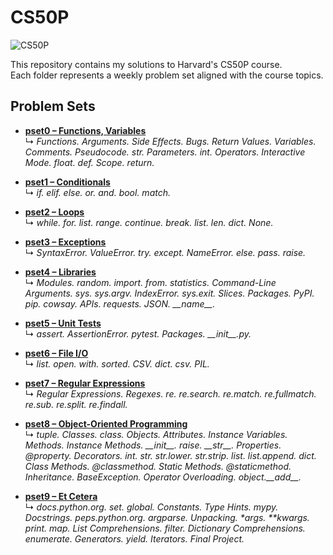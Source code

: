 # CS50P
![CS50P](https://github.com/user-attachments/assets/9e92eb4b-3afa-4dfe-be33-330fd6e4da8e)

This repository contains my solutions to Harvard's CS50P course.  
Each folder represents a weekly problem set aligned with the course topics.

## Problem Sets

- [**pset0 – Functions, Variables**](./pset0/)  
  ↳ *Functions. Arguments. Side Effects. Bugs. Return Values. Variables. Comments. Pseudocode. str. Parameters. int. Operators. Interactive Mode. float. def. Scope. return.*

- [**pset1 – Conditionals**](./pset1/)  
  ↳ *if. elif. else. or. and. bool. match.*

- [**pset2 – Loops**](./pset2/)  
  ↳ *while. for. list. range. continue. break. list. len. dict. None.*

- [**pset3 – Exceptions**](./pset3/)  
  ↳ *SyntaxError. ValueError. try. except. NameError. else. pass. raise.*

- [**pset4 – Libraries**](./pset4/)  
  ↳ *Modules. random. import. from. statistics. Command-Line Arguments. sys. sys.argv. IndexError. sys.exit. Slices. Packages. PyPI. pip. cowsay. APIs. requests. JSON. \_\_name\_\_.*

- [**pset5 – Unit Tests**](./pset5/)  
  ↳ *assert. AssertionError. pytest. Packages. \_\_init\_\_.py.*

- [**pset6 – File I/O**](./pset6/)  
  ↳ *list. open. with. sorted. CSV. dict. csv. PIL.*

- [**pset7 – Regular Expressions**](./pset7/)  
  ↳ *Regular Expressions. Regexes. re. re.search. re.match. re.fullmatch. re.sub. re.split. re.findall.*

- [**pset8 – Object-Oriented Programming**](./pset8/)  
  ↳ *tuple. Classes. class. Objects. Attributes. Instance Variables. Methods. Instance Methods. \_\_init\_\_. raise. \_\_str\_\_. Properties. @property. Decorators. int. str. str.lower. str.strip. list. list.append. dict. Class Methods. @classmethod. Static Methods. @staticmethod. Inheritance. BaseException. Operator Overloading. object.\_\_add\_\_.*

- [**pset9 – Et Cetera**](./pset9/)  
  ↳ *docs.python.org. set. global. Constants. Type Hints. mypy. Docstrings. peps.python.org. argparse. Unpacking. \*args. \*\*kwargs. print. map. List Comprehensions. filter. Dictionary Comprehensions. enumerate. Generators. yield. Iterators. Final Project.*
